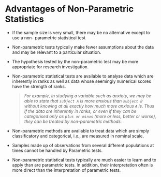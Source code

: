 # Advantages of Non-Parametric Statistics
- If the sample size is very small, there may be no alternative except to use a non- parametric statistical test.
- Non-parametric tests typically make fewer assumptions about the data and may be relevant to a particular situation.
- The hypothesis tested by the non-parametric test may be more appropriate for research investigation.
- Non-parametric statistical tests are available to analyse data which are inherently in ranks as well as data whose seemingly numerical scores
have the strength of ranks.

    > *For example, in studying  a variable such as anxiety, we may be able to state that `subject A` is more anxious than `subject B` without
    > knowing at all exactly how much more anxious `A` is. Thus if the data are inherently in ranks, or even if they can be categorised only as `plus
    > or minus` (more or less, better or worse), they can be treated by non-parametric methods.*

- Non-parametric methods are available to treat data which are simply classificatory and categorical, i.e., are measured in nominal scale.
- Samples made up of observations from several different populations at times cannot be handled by  Parametric tests.
- Non-parametric statistical tests typically are much easier to learn and to apply than are parametric tests. In addition, their interpretation
often is more direct than the interpretation of parametric tests.
